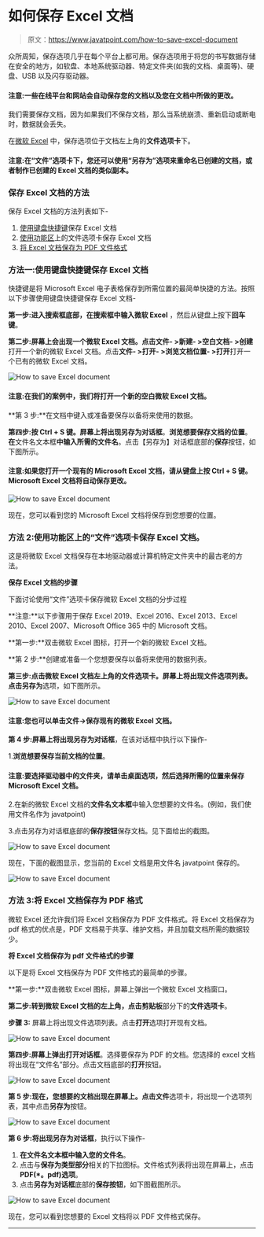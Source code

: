 # 如何保存 Excel 文档

> 原文：<https://www.javatpoint.com/how-to-save-excel-document>

众所周知，保存选项几乎在每个平台上都可用。保存选项用于将您的书写数据存储在安全的地方，如软盘、本地系统驱动器、特定文件夹(如我的文档、桌面等)、硬盘、USB 以及闪存驱动器。

#### 注意:一些在线平台和网站会自动保存您的文档以及您在文档中所做的更改。

我们需要保存文档，因为如果我们不保存文档，那么当系统崩溃、重新启动或断电时，数据就会丢失。

在[微软 Excel](https://www.javatpoint.com/excel-tutorial) 中，保存选项位于文档左上角的**文件选项卡**下。

#### 注意:在“文件”选项卡下，您还可以使用“另存为”选项来重命名已创建的文档，或者制作已创建的 Excel 文档的类似副本。

### 保存 Excel 文档的方法

保存 Excel 文档的方法列表如下-

1.  [使用键盘快捷键](#keyboard-shortcut-keys)保存 Excel 文档
2.  [使用功能区](#File-tab)上的文件选项卡保存 Excel 文档
3.  [将 Excel 文档保存为 PDF 文件格式](#PDF-file-format)

### 方法一:使用键盘快捷键保存 Excel 文档

快捷键是将 Microsoft Excel 电子表格保存到所需位置的最简单快捷的方法。按照以下步骤使用键盘快捷键保存 Excel 文档-

**第一步:**进入**搜索框底部，在搜索框中输入微软 Excel** ，然后从键盘上按下**回车键**。

**第二步:**屏幕上会出现一个微软 Excel 文档。点击**文件- >新建- >空白文档- >创建**打开一个新的微软 Excel 文档。点击**文件- >打开- >浏览文档位置- >打开**打开一个已有的微软 Excel 文档。

![How to save Excel document](img/758aff28440d938d4643f5812f731dcd.png)

#### 注意:在我们的案例中，我们将打开一个新的空白微软 Excel 文档。

**第 3 步:**在文档中键入或准备要保存以备将来使用的数据。

**第四步:**按 **Ctrl + S** 键。屏幕上将出现**另存为对话框**。**浏览想要保存文档的位置**。**在**文件名文本框**中输入所需的文件名**。点击【另存为】对话框底部的**保存**按钮，如下图所示。

#### 注意:如果您打开一个现有的 Microsoft Excel 文档，请从键盘上按 Ctrl + S 键。Microsoft Excel 文档将自动保存更改。

![How to save Excel document](img/e366115462fcb5867f6e27678582dbd0.png)

现在，您可以看到您的 Microsoft Excel 文档将保存到您想要的位置。

### 方法 2:使用功能区上的“文件”选项卡保存 Excel 文档。

这是将微软 Excel 文档保存在本地驱动器或计算机特定文件夹中的最古老的方法。

**保存 Excel 文档的步骤**

下面讨论使用“文件”选项卡保存微软 Excel 文档的分步过程

**注意:**以下步骤用于保存 Excel 2019、Excel 2016、Excel 2013、Excel 2010、Excel 2007、Microsoft Office 365 中的 Microsoft 文档。

**第一步:**双击微软 Excel 图标，打开一个新的微软 Excel 文档。

**第 2 步:**创建或准备一个您想要保存以备将来使用的数据列表。

**第三步:**点击微软 Excel 文档左上角的文件选项卡。屏幕上将出现文件选项列表。点击**另存为**选项，如下图所示。

![How to save Excel document](img/7ec1621d651a5e1b190a6e437cc6821b.png)

#### 注意:您也可以单击文件->保存现有的微软 Excel 文档。

**第 4 步:**屏幕上将出现**另存为对话框**，在该对话框中执行以下操作-

1.**浏览想要保存当前文档的位置**。

#### 注意:要选择驱动器中的文件夹，请单击桌面选项，然后选择所需的位置来保存 Microsoft Excel 文档。

2.在新的微软 Excel 文档的**文件名文本框**中输入您想要的文件名。(例如，我们使用文件名作为 javatpoint)

3.点击另存为对话框底部的**保存按钮**保存文档。见下面给出的截图。

![How to save Excel document](img/35f4e5a52c2ae44f7df65367ba3bc562.png)

现在，下面的截图显示，您当前的 Excel 文档是用文件名 javatpoint 保存的。

![How to save Excel document](img/5314e715adf8de71ba8a24fe118f41d9.png)

### 方法 3:将 Excel 文档保存为 PDF 格式

微软 Excel 还允许我们将 Excel 文档保存为 PDF 文件格式。将 Excel 文档保存为 pdf 格式的优点是，PDF 文档易于共享、维护文档，并且加载文档所需的数据较少。

**将 Excel 文档保存为 pdf 文件格式的步骤**

以下是将 Excel 文档保存为 PDF 文件格式的最简单的步骤。

**第一步:**双击微软 Excel 图标，屏幕上弹出一个微软 Excel 文档窗口。

**第二步:**转到微软 Excel 文档的左上角，点击**剪贴板**部分下的**文件选项卡**。

**步骤 3:** 屏幕上将出现文件选项列表。点击**打开**选项打开现有文档。

![How to save Excel document](img/1088b469123353ef4c6bb7d76b7f7a58.png)

**第四步:**屏幕上弹出**打开对话框**。选择要保存为 PDF 的文档。您选择的 excel 文档将出现在“文件名”部分。点击文档底部的**打开**按钮。

![How to save Excel document](img/18351195168a4c657a295869a062fe56.png)

**第 5 步:**现在，您想要的文档出现在屏幕上。点击**文件**选项卡，将出现一个选项列表，其中点击**另存为**按钮。

![How to save Excel document](img/9cb37e683ca0262749c04090d3149380.png)

**第 6 步:**将出现**另存为对话框**，执行以下操作-

1.  **在文件名文本框中输入您的文件名**。
2.  点击与**保存为类型部分**相关的下拉图标。文件格式列表将出现在屏幕上，点击 **PDF(*。pdf)选项**。
3.  点击**另存为对话框**底部的**保存按钮**，如下图截图所示。

![How to save Excel document](img/6f37cc6c9cf49e873248da60e9945fab.png)

现在，您可以看到您想要的 Excel 文档将以 PDF 文件格式保存。

* * *